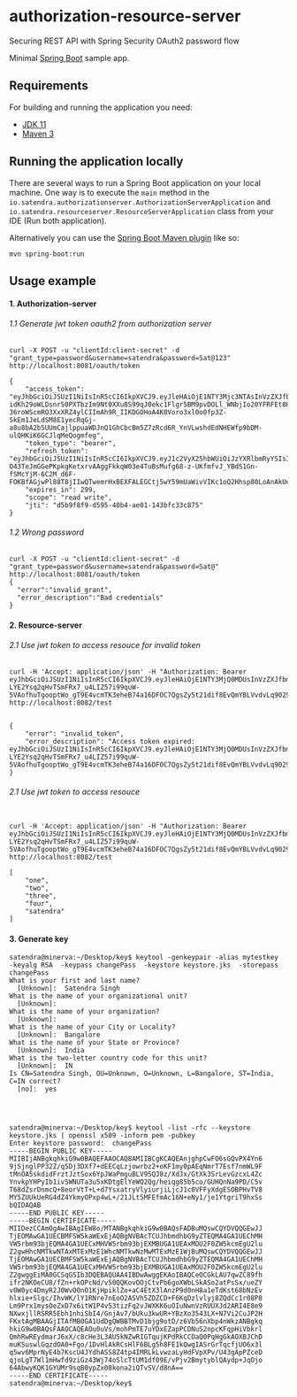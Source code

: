# authorization-resource-server

Securing REST API with Spring Security OAuth2 password flow

Minimal [Spring Boot](http://projects.spring.io/spring-boot/) sample app.

## Requirements

For building and running the application you need:

- [JDK 11](http://www.oracle.com/technetwork/java/javase/downloads/jdk8-downloads-2133151.html)
- [Maven 3](https://maven.apache.org)

## Running the application locally

There are several ways to run a Spring Boot application on your local machine. One way is to execute the `main` method in the `io.satendra.authorizationserver.AuthorizationServerApplication` and `io.satendra.resourceserver.ResourceServerApplication` class from your IDE (Run both application).

Alternatively you can use the [Spring Boot Maven plugin](https://docs.spring.io/spring-boot/docs/current/reference/html/build-tool-plugins-maven-plugin.html) like so:

```shell
mvn spring-boot:run
```
## Usage example
#### 1. Authorization-server
###### 1.1 Generate jwt token oauth2 from authorization server
```jshelllanguage
curl -X POST -u "clientId:client-secret" -d "grant_type=password&username=satendra&password=Sat@123" http://localhost:8081/oauth/token

{
    "access_token": "eyJhbGciOiJSUzI1NiIsInR5cCI6IkpXVCJ9.eyJleHAiOjE1NTY3Mjc3NTAsInVzZXJfbmFtZSI6InNhdGVuZHJhIiwiYXV0aG9yaXRpZXMiOlsiVVNFUiIsIkFETUlOIl0sImp0aSI6ImQ1YjlmOGY5LWQ1OTUtNDBiNC1hZTAxLTE0M2JmYzMzYzg3NSIsImNsaWVudF9pZCI6ImNsaWVudElkIiwic2NvcGUiOlsicmVhZCIsIndyaXRlIl19.RNfFjNIDs0Gf2_2bPnQvJqWl9yxjNHhNYLYCrIePjHxVAy5qlxcLO_gg4w-idKh29oWLDsnr50PXTbzIm9Nt0XXu8S99qJ0ekc1Flgr5BM9pvDOLl_WNbjIo20YFRFEt8Hrr0t8zwAphWN3OiMnbk599bIUwJQHFyXNugrBBgHqAF4CZdv-36roWScmRO3XxXRZ4ylCIImAh9R_IIKDGOHoA4K0Voro3xl0o0fp3Z-SkEm1JeLdSM8E1yecRqGj-a8u8bA2b5UUmCajlppuaWDJnQ1GhCbcBm5Z7zRcd6R_YnVLwshdEdNHEWfp9bDM-ulQHKiK6GCJlqMeQogmfeg",
    "token_type": "bearer",
    "refresh_token": "eyJhbGciOiJSUzI1NiIsInR5cCI6IkpXVCJ9.eyJ1c2VyX25hbWUiOiJzYXRlbmRyYSIsInNjb3BlIjpbInJlYWQiLCJ3cml0ZSJdLCJhdGkiOiJkNWI5ZjhmOS1kNTk1LTQwYjQtYWUwMS0xNDNiZmMzM2M4NzUiLCJleHAiOjE1NTkzMTk0NTAsImF1dGhvcml0aWVzIjpbIlVTRVIiLCJBRE1JTiJdLCJqdGkiOiI1NzAzZmQ0MS1jYjAxLTRjMzktYWE5Ny0xMzk2MDM4NTNiOTkiLCJjbGllbnRfaWQiOiJjbGllbnRJZCJ9.YAdghdjALuARv2vAxbQXO5OQF5aR4gCx2AFLPhkgKvoBUEXgXs_LPYYi3HqeoFxKvv0d3pK7JIYA6bEVYQudNR-O43TeJmGGePKpkgKetxrvAAggFkkqW03e4TuBsMufg68-z-UKfmfvJ_YBdS1Gn-fSMcYjM-6C2M_d6F-FOKBfAGjwPl88T8jIIwQTwemrHxBEXFALEGCtj5wY59mUaWivVIKc1oQ2Hhsp80LoAnAkUeu2r8wFThZPkQI1NTpggf6ravenpDgG0naa3b4JwKDl8Py3g6_17s5d7wgHDBeOwuvZTKDqhfRip9xTjgx6coqnCHEBR4XSfiZwhr4X8g",
    "expires_in": 299,
    "scope": "read write",
    "jti": "d5b9f8f9-d595-40b4-ae01-143bfc33c875"
}
```
###### 1.2 Wrong password
```jshelllanguage
curl -X POST -u "clientId:client-secret" -d "grant_type=password&username=satendra&password=Sat@" http://localhost:8081/oauth/token
{
  "error":"invalid_grant",
  "error_description":"Bad credentials"
}

```
#### 2. Resource-server
###### 2.1 Use jwt token to access resouce for invalid token
```jshelllanguage
curl -H 'Accept: application/json' -H "Authorization: Bearer eyJhbGciOiJSUzI1NiIsInR5cCI6IkpXVCJ9.eyJleHAiOjE1NTY3MjQ0MDUsInVzZXJfbmFtZSI6InNhdGVuZHJhIiwiYXV0aG9yaXRpZXMiOlsiVVNFUiIsIkFETUlOIl0sImp0aSI6IjAxMDVhYWFjLTEwODgtNDcyZi05MmNhLTJiM2Y3MjJjZTFmZiIsImNsaWVudF9pZCI6ImNsaWVudElkIiwic2NvcGUiOlsicmVhZCIsIndyaXRlIl19.M5pI_WkKNmjVvt33Se00h2gXLWQ9w_r8h0soYX29aiX5Cn4fOQfvYV7X26o2k5QIEPMd6dnTXyrYRcK6IVF7jvxYkHwsyiQjhEayR2Coc6ztZCNDhASKUYPqvOut3xLqHdFvgYFaxlXCOHnlvGfUlTvu42XVLgPtF7U-LYE2Ysq2qHvTSmFRx7_u4LIZ57i99quW-5VAofhuTgooptWo_gT9E4vcmTK3eheB74a16DFOC7QgsZy5t21dif8EvQmYBLVvdvLq9029W5WKuJMpQwoSE5OOP3pDOLn7Sypjj7_DA4HsZUC7JDWZiB8xewAeUui7FwbIazbZYcmyuE9l6w" http://localhost:8082/test


{
    "error": "invalid_token",
    "error_description": "Access token expired: eyJhbGciOiJSUzI1NiIsInR5cCI6IkpXVCJ9.eyJleHAiOjE1NTY3MjQ0MDUsInVzZXJfbmFtZSI6InNhdGVuZHJhIiwiYXV0aG9yaXRpZXMiOlsiVVNFUiIsIkFETUlOIl0sImp0aSI6IjAxMDVhYWFjLTEwODgtNDcyZi05MmNhLTJiM2Y3MjJjZTFmZiIsImNsaWVudF9pZCI6ImNsaWVudElkIiwic2NvcGUiOlsicmVhZCIsIndyaXRlIl19.M5pI_WkKNmjVvt33Se00h2gXLWQ9w_r8h0soYX29aiX5Cn4fOQfvYV7X26o2k5QIEPMd6dnTXyrYRcK6IVF7jvxYkHwsyiQjhEayR2Coc6ztZCNDhASKUYPqvOut3xLqHdFvgYFaxlXCOHnlvGfUlTvu42XVLgPtF7U-LYE2Ysq2qHvTSmFRx7_u4LIZ57i99quW-5VAofhuTgooptWo_gT9E4vcmTK3eheB74a16DFOC7QgsZy5t21dif8EvQmYBLVvdvLq9029W5WKuJMpQwoSE5OOP3pDOLn7Sypjj7_DA4HsZUC7JDWZiB8xewAeUui7FwbIazbZYcmyuE9l6w"
}

```

###### 2.1 Use jwt token to access resouce
```jshelllanguage

curl -H 'Accept: application/json' -H "Authorization: Bearer eyJhbGciOiJSUzI1NiIsInR5cCI6IkpXVCJ9.eyJleHAiOjE1NTY3MjQ0MDUsInVzZXJfbmFtZSI6InNhdGVuZHJhIiwiYXV0aG9yaXRpZXMiOlsiVVNFUiIsIkFETUlOIl0sImp0aSI6IjAxMDVhYWFjLTEwODgtNDcyZi05MmNhLTJiM2Y3MjJjZTFmZiIsImNsaWVudF9pZCI6ImNsaWVudElkIiwic2NvcGUiOlsicmVhZCIsIndyaXRlIl19.M5pI_WkKNmjVvt33Se00h2gXLWQ9w_r8h0soYX29aiX5Cn4fOQfvYV7X26o2k5QIEPMd6dnTXyrYRcK6IVF7jvxYkHwsyiQjhEayR2Coc6ztZCNDhASKUYPqvOut3xLqHdFvgYFaxlXCOHnlvGfUlTvu42XVLgPtF7U-LYE2Ysq2qHvTSmFRx7_u4LIZ57i99quW-5VAofhuTgooptWo_gT9E4vcmTK3eheB74a16DFOC7QgsZy5t21dif8EvQmYBLVvdvLq9029W5WKuJMpQwoSE5OOP3pDOLn7Sypjj7_DA4HsZUC7JDWZiB8xewAeUui7FwbIazbZYcmyuE9l6w" http://localhost:8082/test

[
    "one",
    "two",
    "three",
    "four",
    "satendra"
]
```

#### 3. Generate key
```jshelllanguage
satendra@minerva:~/Desktop/key$ keytool -genkeypair -alias mytestkey  -keyalg RSA  -keypass changePass  -keystore keystore.jks  -storepass changePass
What is your first and last name?
  [Unknown]:  Satendra Singh
What is the name of your organizational unit?
  [Unknown]:  
What is the name of your organization?
  [Unknown]:  
What is the name of your City or Locality?
  [Unknown]:  Bangalore
What is the name of your State or Province?
  [Unknown]:  India
What is the two-letter country code for this unit?
  [Unknown]:  IN
Is CN=Satendra Singh, OU=Unknown, O=Unknown, L=Bangalore, ST=India, C=IN correct?
  [no]:  yes




satendra@minerva:~/Desktop/key$ keytool -list -rfc --keystore keystore.jks | openssl x509 -inform pem -pubkey
Enter keystore password:  changePass
-----BEGIN PUBLIC KEY-----
MIIBIjANBgkqhkiG9w0BAQEFAAOCAQ8AMIIBCgKCAQEAnjghpCwFO6sGQvPX4Yn6
9jSjnglPP32Z/q5Dj3DXf7+dEECqLzjowrbz2+oKF1my0pAEqNmrT7Esf7nmWL9F
tMnOA5skdidFrztJztSox6YpJWaPmguBLV95QJ8z/XdJx/GtXk3SrLevGzcxL4Zc
YnvkpYHPyIb1iv5WNUTa3u5xKDtgElYeWQ2Qg/heiqg85b5co/GUHQnNa9PD/C5v
T68dZsrDnmcQ+8eorVtT+L+d7YsxatryVlyiurjiLjcJ1c0VFFyXdgESOBPHvTV8
MY5ZUUkUeRG4dZ4YkmyOPxp4wL+/21JLt5MFEfmAc16N+eNy1/je1YtgriT9hxSs
bQIDAQAB
-----END PUBLIC KEY-----
-----BEGIN CERTIFICATE-----
MIIDezCCAmOgAwIBAgIEW8o/MTANBgkqhkiG9w0BAQsFADBuMQswCQYDVQQGEwJJ
TjEOMAwGA1UECBMFSW5kaWExEjAQBgNVBAcTCUJhbmdhbG9yZTEQMA4GA1UEChMH
VW5rbm93bjEQMA4GA1UECxMHVW5rbm93bjEXMBUGA1UEAxMOU2F0ZW5kcmEgU2lu
Z2gwHhcNMTkwNTAxMTExMzE1WhcNMTkwNzMwMTExMzE1WjBuMQswCQYDVQQGEwJJ
TjEOMAwGA1UECBMFSW5kaWExEjAQBgNVBAcTCUJhbmdhbG9yZTEQMA4GA1UEChMH
VW5rbm93bjEQMA4GA1UECxMHVW5rbm93bjEXMBUGA1UEAxMOU2F0ZW5kcmEgU2lu
Z2gwggEiMA0GCSqGSIb3DQEBAQUAA4IBDwAwggEKAoIBAQCeOCGkLAU7qwZC89fh
ifr2NKOeCU8/fZn+rkOPcNd/v50QQKovOOjCtvPb6goXWbLSkASo2atPsSx/ueZY
v0W0yc4DmyR2J0WvO0nO1KjHpiklZo+aC4EtX3lAnzP9d0nH8a1eTdKst68bNzEv
hlxie+Slgc/IhvWK/lY1RNre7nEoO2ASVh5ZDZCD+F6KqDzlvlyj8ZQdCc1r08P8
Lm9Prx1mysOeZxD7x6itW1P4v53tizFq2vJWXKK6uOIuNwnVzRUUXJd2ARI4E8e9
NXwxjllRSRR5Ebh1nhiSbI4/GnjAv7/bUku3kwUR+YBzXo3543LX+N7Vi2CuJP2H
FKxtAgMBAAGjITAfMB0GA1UdDgQWBBTMvD1bjg9otD/z6Vb56nXbp4nWkzANBgkq
hkiG9w0BAQsFAAOCAQEAOu0uVs/mohPmTE7uYDxEZapPCDNuS2npcKFqpHiVbkrl
QmhRwREydmarJ6xX/c8cHe3L3AU5kNZwRIGTqujKPdRkCCOaQ0PqHgGkAOXBJChD
muKSuswlGqzdOA0+Fgo/1DvHlAkRCsHlF6BLg5h8FE1kQwgIASrGrTqcfjUO6x3l
q5wv6MprNyE4b7KscU4JYdhASS8Z4tp4IMRLkLvwzaLyHdFVpXPv/U43gApPZceD
qjoLgT7Wl1mHwfd9ziGz43Wj74oSlcTtUM1df09E/vPjv2BmytyblQAydp+JqOjo
64AbwyKQK1GYUMr9sqB0ypZx08kona2iQTvSV/d8nA==
-----END CERTIFICATE-----
satendra@minerva:~/Desktop/key$ 


```

